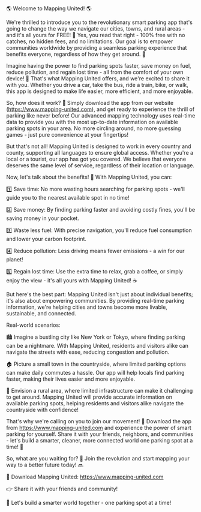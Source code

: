 🌎 Welcome to Mapping United! 🌎

We're thrilled to introduce you to the revolutionary smart parking app that's going to change the way we navigate our cities, towns, and rural areas - and it's all yours for FREE! 🤑 Yes, you read that right - 100% free with no catches, no hidden fees, and no limitations. Our goal is to empower communities worldwide by providing a seamless parking experience that benefits everyone, regardless of how they get around. 🚀

Imagine having the power to find parking spots faster, save money on fuel, reduce pollution, and regain lost time - all from the comfort of your own device! 📱 That's what Mapping United offers, and we're excited to share it with you. Whether you drive a car, take the bus, ride a train, bike, or walk, this app is designed to make life easier, more efficient, and more enjoyable.

So, how does it work? 🤔 Simply download the app from our website (https://www.mapping-united.com), and get ready to experience the thrill of parking like never before! Our advanced mapping technology uses real-time data to provide you with the most up-to-date information on available parking spots in your area. No more circling around, no more guessing games - just pure convenience at your fingertips!

But that's not all! Mapping United is designed to work in every country and county, supporting all languages to ensure global access. Whether you're a local or a tourist, our app has got you covered. We believe that everyone deserves the same level of service, regardless of their location or language.

Now, let's talk about the benefits! 💸 With Mapping United, you can:

1️⃣ Save time: No more wasting hours searching for parking spots - we'll guide you to the nearest available spot in no time!

2️⃣ Save money: By finding parking faster and avoiding costly fines, you'll be saving money in your pocket.

3️⃣ Waste less fuel: With precise navigation, you'll reduce fuel consumption and lower your carbon footprint.

4️⃣ Reduce pollution: Less driving means fewer emissions - a win for our planet!

5️⃣ Regain lost time: Use the extra time to relax, grab a coffee, or simply enjoy the view - it's all yours with Mapping United! ☕️

But here's the best part: Mapping United isn't just about individual benefits; it's also about empowering communities. By providing real-time parking information, we're helping cities and towns become more livable, sustainable, and connected.

Real-world scenarios:

🏙️ Imagine a bustling city like New York or Tokyo, where finding parking can be a nightmare. With Mapping United, residents and visitors alike can navigate the streets with ease, reducing congestion and pollution.

🏠 Picture a small town in the countryside, where limited parking options can make daily commutes a hassle. Our app will help locals find parking faster, making their lives easier and more enjoyable.

🌳 Envision a rural area, where limited infrastructure can make it challenging to get around. Mapping United will provide accurate information on available parking spots, helping residents and visitors alike navigate the countryside with confidence!

That's why we're calling on you to join our movement! 🎉 Download the app from https://www.mapping-united.com and experience the power of smart parking for yourself. Share it with your friends, neighbors, and communities - let's build a smarter, cleaner, more connected world one parking spot at a time! 🌟

So, what are you waiting for? 🤔 Join the revolution and start mapping your way to a better future today! 🔜

📲 Download Mapping United: https://www.mapping-united.com

👉 Share it with your friends and community!

💬 Let's build a smarter world together - one parking spot at a time!